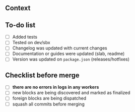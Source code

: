 ## Context

<!-- Add a brief description of your changes -->

## To-do list

- [ ] Added tests
- [ ] Tested on dev/sbx
- [ ] Changelog was updated with current changes
- [ ] Documentation or guides were updated (slab, readme)
- [ ] Version was updated on `package.json` (releases/hotfixes)

## Checklist before merge

- [ ] **there are no errors in logs in any workers**
- [ ] new blocks are being discovered and marked as finalized
- [ ] foreign blocks are being dispatched
- [ ] squash all commits before merging
